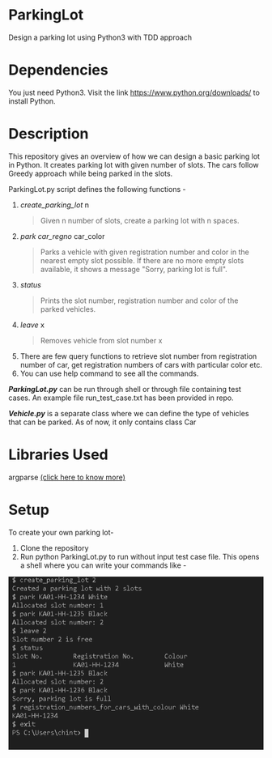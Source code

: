 # ParkingLot
Design a parking lot using Python3 with TDD approach

# Dependencies
You just need Python3. Visit the link https://www.python.org/downloads/ to install Python.

# Description
This repository gives an overview of how we can design a basic parking lot in Python. It creates parking lot with given number of slots. The cars follow Greedy approach while being parked in the slots.

ParkingLot.py script defines the following functions -

1. *create_parking_lot* n 
    >Given n number of slots, create a parking lot with n spaces.
2. *park car_regno* car_color 
    >Parks a vehicle with given registration number and color in the nearest  empty slot possible. If there are no more empty slots available, it shows a message "Sorry, parking lot is full".
3. *status* 
    >Prints the slot number, registration number and color of the parked vehicles.
4. *leave* x 
    >Removes vehicle from slot number x
5. There are few query functions to retrieve slot number from registration number of car, get registration numbers of cars with particular color etc.
6. You can use help command to see all the commands.

**_ParkingLot.py_** can be run through shell or through file containing test cases. An example file run_test_case.txt has been provided in repo.

**_Vehicle.py_** is a separate class where we can define the type of vehicles that can be parked. As of now, it only contains class Car


# Libraries Used
argparse [(click here to know more)](https://docs.python.org/3/howto/argparse.html "About argparse library")

# Setup

To create your own parking lot-
1. Clone the repository
2. Run python ParkingLot.py to run without input test case file. This opens a shell where you can write your commands like -

![Not found](Images/Capture2.PNG)

